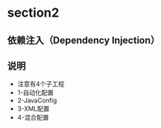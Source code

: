 # section2

## 依赖注入（Dependency Injection）

## 说明

+ 注意有4个子工程
+ 1-自动化配置
+ 2-JavaConfig
+ 3-XML配置
+ 4-混合配置
